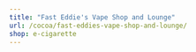 ```yaml
---
title: "Fast Eddie's Vape Shop and Lounge"
url: /cocoa/fast-eddies-vape-shop-and-lounge/
shop: e-cigarette
---
```


